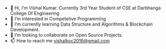 - 👋 Hi, I’m Vishal Kumar. Currently 3rd Year Student of CSE at Darbhanga College Of Engineering
- 👀 I’m interested in Competetive Programming
- 🌱 I’m currently learning Data Structure and Algorithms & Blockchain Development.
- 💞️ I’m looking to collaborate on Open Source Projects.
- 📫 How to reach me vishalkoc2016@gmail.com

<!---
vishalkoc2016/vishalkoc2016 is a ✨ special ✨ repository because its `README.md` (this file) appears on your GitHub profile.
You can click the Preview link to take a look at your changes.
--->
